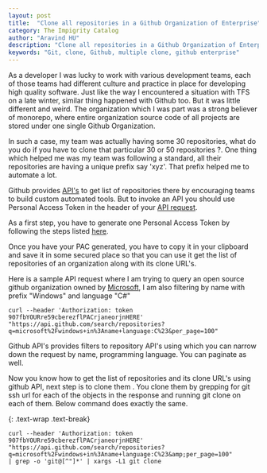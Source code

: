 ```yaml
---
layout: post
title:  "Clone all repositories in a Github Organization of Enterprise"
category: The Impigrity Catalog
author: "Aravind HU"
description: "Clone all repositories in a Github Organization of Enterprise "
keywords: "Git, clone, Github, multiple clone, github enterprise"
---
```


As a developer I was lucky to work with various development teams, each of those teams had different culture and practice in place for developing high quality software. 
Just like the way I encountered a situation with TFS on a late winter, similar thing happened with Github too. But it was little different and weird. The organization which I was part was a 
strong believer of monorepo, where entire organization source code of all projects are stored under one single Github Organization.

In such a case, my team was actually having some 30 repositories, what do you do if you have to clone that particular 30 or 50 repositories ?. One thing which helped me was my team was following a standard, all their repositories are having a unique prefix say 'xyz'.
That prefix helped me to automate a lot. 

Github provides [API's](https://docs.github.com/en) to get list of repositories there by encouraging teams to build custom automated tools.
But to invoke an API you should use Personal Access Token in the header of your [API request](https://docs.github.com/en/free-pro-team@latest/rest/guides/getting-started-with-the-rest-api). 

As a first step, you have to generate one Personal Access Token by following the steps listed [here](https://docs.github.com/en/free-pro-team@latest/github/authenticating-to-github/creating-a-personal-access-token).

Once you have your PAC generated, you have to copy it in your clipboard and save it in some secured place so that you can use it get the list of repositories of an organization along with its clone URL's.

Here is a sample API request where I am trying to query an open source github organization owned by [Microsoft](https://github.com/microsoft), I am also filtering by name with prefix "Windows" and language "C#" 

```
curl --header 'Authorization: token 907fbYOURre59cberezflPACrjaneorjnHERE' 
"https://api.github.com/search/repositories?q=microsoft%2Fwindows+in%3Aname+language:C%23&per_page=100" 
```

Github API's provides filters to repository API's using which you can narrow down the request by name, programming language. You can paginate as well. 

Now you know how to get the list of repositories and its clone URL's using github API, next step is to clone them . You clone them by grepping for git ssh url for each of the objects in the response and running git clone on each of them. Below command does exactly the same.

{: .text-wrap .text-break}
```
curl --header 'Authorization: token 907fbYOURre59cberezflPACrjaneorjnHERE' 
"https://api.github.com/search/repositories?q=microsoft%2Fwindows+in%3Aname+language:C%23&amp;per_page=100" 
| grep -o 'git@[^"]*' | xargs -L1 git clone
```
